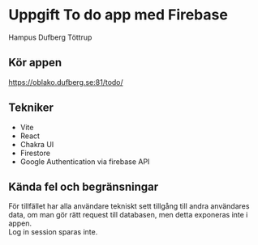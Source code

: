 # Uppgift To do app med Firebase

Hampus Dufberg Töttrup

## Kör appen

https://oblako.dufberg.se:81/todo/

## Tekniker

-  Vite
-  React
-  Chakra UI
-  Firestore
-  Google Authentication via firebase API

## Kända fel och begränsningar

För tillfället har alla användare tekniskt sett tillgång till andra användares data, om man gör rätt request till databasen, men detta exponeras inte i appen.  
Log in session sparas inte.
